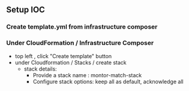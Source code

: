 ## Setup IOC

### Create template.yml from infrastructure composer

### Under CloudFormation / Infrastructure Composer 
- top left , click "Create template" button
- under Cloudformation / Stacks / create stack
    - stack details: 
        - Provide a stack name : montor-match-stack
        - Configure stack options: keep all as default, acknowledge all